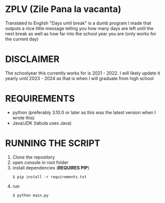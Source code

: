 # ZPLV (Zile Pana la vacanta)
Translated to English "Days until break" is a dumb program I made that outputs a nice little message telling you how many days are left until the next break as well as 
how far into the school year you are (only works for the current day)

# DISCLAIMER
The schoolyear this currently works for is 2021 - 2022. I will likely update it yearly until 2023 - 2024 as that is when I will graduate from high school

# REQUIREMENTS
* python (preferably 3.10.0 or later as this was the latest version when I wrote this)
* Java/JDK (tabula uses Java)

# RUNNING THE SCRIPT
1. Clone the repository
2. open console in root folder
3. install dependencies (**REQUIRES PIP**)
    ```terminal
    $ pip install -r requirements.txt
    ```
4. run 
    ```terminal
    $ python main.py
    ```